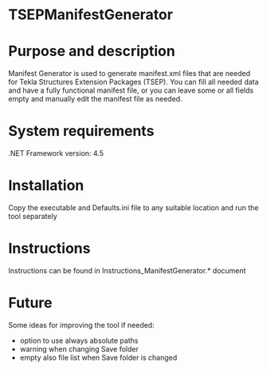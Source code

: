 # TSEPManifestGenerator

Purpose and description
=======================

Manifest Generator is used to generate manifest.xml files that are needed for Tekla Structures Extension Packages (TSEP). You can fill all needed data and have a fully functional manifest file, or you can leave some or all fields empty and manually edit the manifest file as needed.

System requirements
===================

.NET Framework version:	4.5

Installation
============

Copy the executable and Defaults.ini file to any suitable location and run the tool separately

Instructions
============

Instructions can be found in Instructions_ManifestGenerator.* document

Future
======

Some ideas for improving the tool if needed:
- option to use always absolute paths
- warning when changing Save folder
- empty also file list when Save folder is changed
